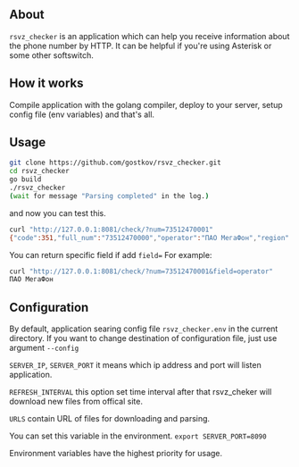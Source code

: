 ## About
`rsvz_checker` is an application which can help you receive information about the phone number by HTTP.
It can be helpful if you're using Asterisk or some other softswitch.

## How it works
Compile application with the golang compiler, deploy to your server, setup config file (env variables) and that's all.

## Usage
```bash
git clone https://github.com/gostkov/rsvz_checker.git
cd rsvz_checker
go build
./rsvz_checker
(wait for message "Parsing completed" in the log.)
```

and now you can test this.

```bash
curl "http://127.0.0.1:8081/check/?num=73512470001"
{"code":351,"full_num":"73512470000","operator":"ПАО МегаФон","region":"г. Челябинск|Челябинская обл."}
```

You can return specific field if add `field=`
For example:
```bash
curl "http://127.0.0.1:8081/check/?num=73512470001&field=operator"
ПАО МегаФон
```

## Configuration
By default, application searing config file `rsvz_checker.env` in the current directory.
If you want to change destination of configuration file, just use argument `--config`

`SERVER_IP`, `SERVER_PORT` it means which ip address and port will listen application.

`REFRESH_INTERVAL` this option set time interval after that rsvz_cheker will download new files from offical site.

`URLS` contain URL of files for downloading and parsing.

You can set this variable in the environment.
`export SERVER_PORT=8090`

Environment variables have the highest priority for usage.

